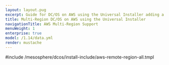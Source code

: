 ```yaml
---
layout: layout.pug
excerpt: Guide for DC/OS on AWS using the Universal Installer adding a remote region.
title: Multi-Region DC/OS on AWS using the Universal Installer
navigationTitle: AWS Multi-Region Support
menuWeight: 1
enterprise: true
model: /1.14/data.yml
render: mustache
---
```


#include /mesosphere/dcos/install-include/aws-remote-region-all.tmpl
